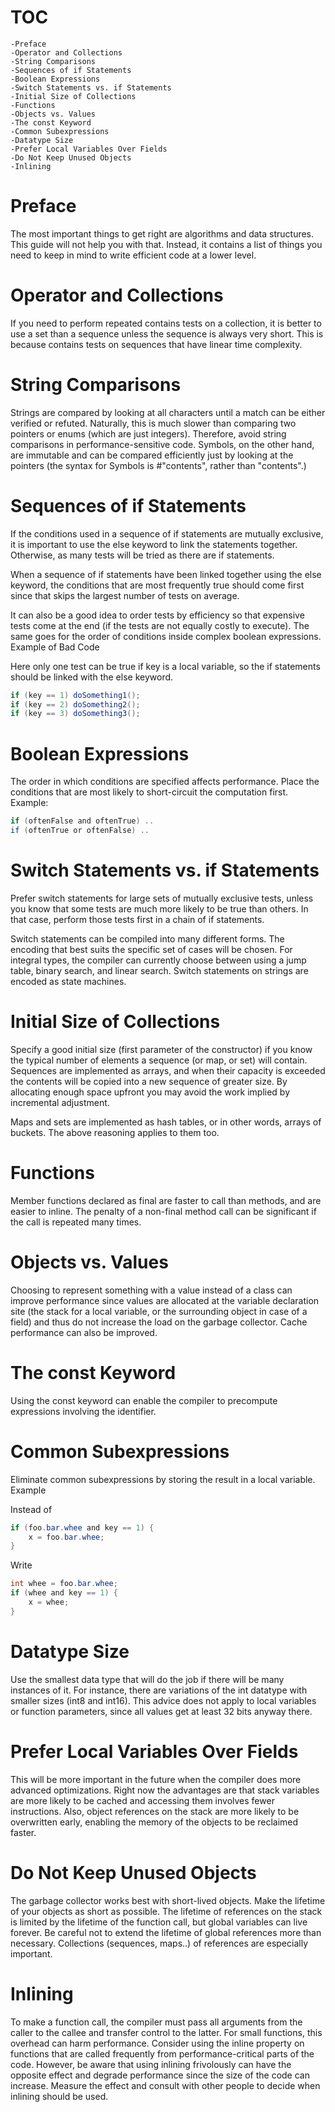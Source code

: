 # TOC

    -Preface
    -Operator and Collections
    -String Comparisons
    -Sequences of if Statements
    -Boolean Expressions
    -Switch Statements vs. if Statements
    -Initial Size of Collections
    -Functions
    -Objects vs. Values
    -The const Keyword
    -Common Subexpressions
    -Datatype Size
    -Prefer Local Variables Over Fields
    -Do Not Keep Unused Objects
    -Inlining

# Preface

The most important things to get right are algorithms and data structures. This guide will not help you with that. Instead, it contains a list of things you need to keep in mind to write efficient code at a lower level.

# Operator and Collections

If you need to perform repeated contains tests on a collection, it is better to use a set than a sequence unless the sequence is always very short. This is because contains tests on sequences that have linear time complexity.

# String Comparisons

Strings are compared by looking at all characters until a match can be either verified or refuted. Naturally, this is much slower than comparing two pointers or enums (which are just integers). Therefore, avoid string comparisons in performance-sensitive code. Symbols, on the other hand, are immutable and can be compared efficiently just by looking at the pointers (the syntax for Symbols is #"contents", rather than "contents".)

# Sequences of if Statements

If the conditions used in a sequence of if statements are mutually exclusive, it is important to use the else keyword to link the statements together. Otherwise, as many tests will be tried as there are if statements.

When a sequence of if statements have been linked together using the else keyword, the conditions that are most frequently true should come first since that skips the largest number of tests on average.

It can also be a good idea to order tests by efficiency so that expensive tests come at the end (if the tests are not equally costly to execute). The same goes for the order of conditions inside complex boolean expressions.
Example of Bad Code

Here only one test can be true if key is a local variable, so the if statements should be linked with the else keyword.

```java
if (key == 1) doSomething1();
if (key == 2) doSomething2();
if (key == 3) doSomething3();
```

# Boolean Expressions

The order in which conditions are specified affects performance. Place the conditions that are most likely to short-circuit the computation first.
Example:

```java
if (oftenFalse and oftenTrue) ..
if (oftenTrue or oftenFalse) ..
```

# Switch Statements vs. if Statements

Prefer switch statements for large sets of mutually exclusive tests, unless you know that some tests are much more likely to be true than others. In that case, perform those tests first in a chain of if statements.

Switch statements can be compiled into many different forms. The encoding that best suits the specific set of cases will be chosen. For integral types, the compiler can currently choose between using a jump table, binary search, and linear search. Switch statements on strings are encoded as state machines.

# Initial Size of Collections

Specify a good initial size (first parameter of the constructor) if you know the typical number of elements a sequence (or map, or set) will contain. Sequences are implemented as arrays, and when their capacity is exceeded the contents will be copied into a new sequence of greater size. By allocating enough space upfront you may avoid the work implied by incremental adjustment.

Maps and sets are implemented as hash tables, or in other words, arrays of buckets. The above reasoning applies to them too.

# Functions

Member functions declared as final are faster to call than methods, and are easier to inline. The penalty of a non-final method call can be significant if the call is repeated many times.

# Objects vs. Values

Choosing to represent something with a value instead of a class can improve performance since values are allocated at the variable declaration site (the stack for a local variable, or the surrounding object in case of a field) and thus do not increase the load on the garbage collector. Cache performance can also be improved.

# The const Keyword

Using the const keyword can enable the compiler to precompute expressions involving the identifier.

# Common Subexpressions

Eliminate common subexpressions by storing the result in a local variable.
Example

Instead of

```java
if (foo.bar.whee and key == 1) {
    x = foo.bar.whee;
}
```

Write

```java
int whee = foo.bar.whee;
if (whee and key == 1) {
    x = whee;
}
```

# Datatype Size

Use the smallest data type that will do the job if there will be many instances of it. For instance, there are variations of the int datatype with smaller sizes (int8 and int16). This advice does not apply to local variables or function parameters, since all values get at least 32 bits anyway there.

# Prefer Local Variables Over Fields

This will be more important in the future when the compiler does more advanced optimizations. Right now the advantages are that stack variables are more likely to be cached and accessing them involves fewer instructions. Also, object references on the stack are more likely to be overwritten early, enabling the memory of the objects to be reclaimed faster.

# Do Not Keep Unused Objects

The garbage collector works best with short-lived objects. Make the lifetime of your objects as short as possible. The lifetime of references on the stack is limited by the lifetime of the function call, but global variables can live forever. Be careful not to extend the lifetime of global references more than necessary. Collections (sequences, maps..) of references are especially important.

# Inlining

To make a function call, the compiler must pass all arguments from the caller to the callee and transfer control to the latter. For small functions, this overhead can harm performance. Consider using the inline property on functions that are called frequently from performance-critical parts of the code. However, be aware that using inlining frivolously can have the opposite effect and degrade performance since the size of the code can increase. Measure the effect and consult with other people to decide when inlining should be used.
